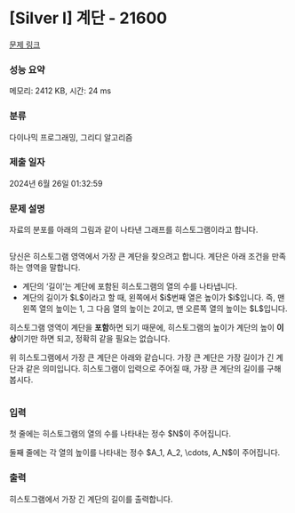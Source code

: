 # [Silver I] 계단 - 21600 

[문제 링크](https://www.acmicpc.net/problem/21600) 

### 성능 요약

메모리: 2412 KB, 시간: 24 ms

### 분류

다이나믹 프로그래밍, 그리디 알고리즘

### 제출 일자

2024년 6월 26일 01:32:59

### 문제 설명

<p>자료의 분포를 아래의 그림과 같이 나타낸 그래프를 히스토그램이라고 합니다.</p>

<p style="text-align: center;"><img alt="" src=""></p>

<p>당신은 히스토그램 영역에서 가장 큰 계단을 찾으려고 합니다. 계단은 아래 조건을 만족하는 영역을 말합니다.</p>

<ul>
	<li>계단의 ‘길이’는 계단에 포함된 히스토그램의 열의 수를 나타냅니다.</li>
	<li>계단의 길이가 $L$이라고 할 때, 왼쪽에서 $i$번째 열은 높이가 $i$입니다. 즉, 맨 왼쪽 열의 높이는 1, 그 다음 열의 높이는 2이고, 맨 오른쪽 열의 높이는 $L$입니다.</li>
</ul>

<p>히스토그램 영역이 계단을 <strong>포함</strong>하면 되기 때문에, 히스토그램의 높이가 계단의 높이 <strong>이상</strong>이기만 하면 되고, 정확히 같을 필요는 없습니다.</p>

<p>위 히스토그램에서 가장 큰 계단은 아래와 같습니다. 가장 큰 계단은 가장 길이가 긴 계단과 같은 의미입니다. 히스토그램이 입력으로 주어질 때, 가장 큰 계단의 길이를 구해 봅시다.</p>

<p style="text-align: center;"><img alt="" src=""></p>

### 입력 

 <p>첫 줄에는 히스토그램의 열의 수를 나타내는 정수 $N$이 주어집니다.</p>

<p>둘째 줄에는 각 열의 높이를 나타내는 정수 $A_1, A_2, \cdots, A_N$이 주어집니다.</p>

### 출력 

 <p>히스토그램에서 가장 긴 계단의 길이를 출력합니다.</p>

